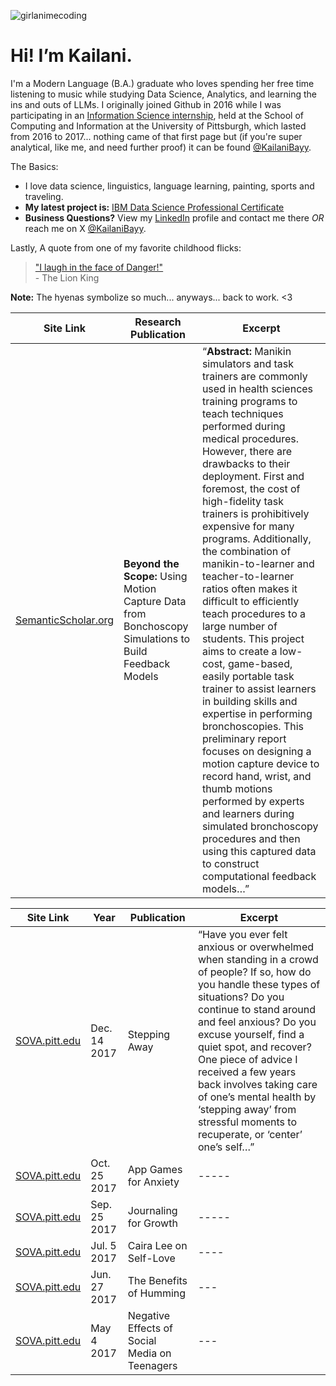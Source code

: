 ![girlanimecoding](https://github.com/KailaniBailey/KailaniBailey/assets/158431578/885aff2c-0cf8-4cc8-80b6-ce4d9abe6352)
# Hi! I’m Kailani.
I'm a Modern Language (B.A.) graduate who loves spending her free time listening to music while studying Data Science, Analytics, and learning the ins and outs of LLMs. I originally joined Github in 2016 while I was participating in an [Information Science internship](https://www.i3-inclusion.org/about/), held at the School of Computing and Information at the University of Pittsburgh, which lasted from 2016 to 2017... 
nothing came of that first page but (if you're super analytical, like me, and need further proof) it can be found [@KailaniBayy](https://github.com/KailaniBayy). 

The Basics:
-  I love data science, linguistics, language learning, painting, sports and traveling.
-  **My latest project is:** [IBM Data Science Professional Certificate](https://github.com/KailaniBailey/IBM-Data-Science-Professional-Certificate)
-  **Business Questions?** View my [LinkedIn](https://www.linkedin.com/in/kailanibayy) profile and contact me there *OR* reach me on X [@KailaniBayy](https://x.com/kailanibayy).  


Lastly, A quote from one of my favorite childhood flicks:
<br>
> ["I laugh in the face of Danger!"](https://youtu.be/FvZ649kW3jM?feature=shared) 
<br>- The Lion King <br>

**Note:** The hyenas symbolize so much... anyways... back to work. <3

| Site Link | Research Publication | Excerpt |
| ------ | --------------------- | ----------- |
| [SemanticScholar.org](https://www.semanticscholar.org/paper/Beyond-the-Scope%3A-Using-Motion-Capture-Data-from-to-Babichenko-Grieve/98b6efaa314483241321c2a9d1ec83ea3c0d01aa) | **Beyond the Scope:** Using Motion Capture Data from Bonchoscopy Simulations to Build Feedback Models | “**Abstract:** Manikin simulators and task trainers are commonly used in health sciences training programs to teach techniques performed during medical procedures. However, there are drawbacks to their deployment. First and foremost, the cost of high-fidelity task trainers is prohibitively expensive for many programs. Additionally, the combination of manikin-to-learner and teacher-to-learner ratios often makes it difficult to efficiently teach procedures to a large number of students. This project aims to create a low-cost, game-based, easily portable task trainer to assist learners in building skills and expertise in performing bronchoscopies. This preliminary report focuses on designing a motion capture device to record hand, wrist, and thumb motions performed by experts and learners during simulated bronchoscopy procedures and then using this captured data to construct computational feedback models…” |


| Site Link | Year | Publication | Excerpt |
| --------- | ---- | ----------- | ------- |
| [SOVA.pitt.edu](https://sova.pitt.edu/educate-yourself-stepping-away/) | Dec. 14 2017 | Stepping Away | “Have you ever felt anxious or overwhelmed when standing in a crowd of people? If so, how do you handle these types of situations? Do you continue to stand around and feel anxious? Do you excuse yourself, find a quiet spot, and recover? One piece of advice I received a few years back involves taking care of one’s mental health by ‘stepping away’ from stressful moments to recuperate, or ‘center’ one’s self…” |
| [SOVA.pitt.edu](https://sova.pitt.edu/educate-yourself-app-games-for-anxiety/) | Oct. 25 2017 | App Games for Anxiety | ----- |
| [SOVA.pitt.edu](https://sova.pitt.edu/be-positive-journaling-for-growth/) | Sep. 25 2017 | Journaling for Growth | ----- |
| [SOVA.pitt.edu](https://sova.pitt.edu/educate-yourself-caira-lee-on-self-love/) | Jul. 5 2017 | Caira Lee on Self-Love | ---- |
| [SOVA.pitt.edu](https://sova.pitt.edu/educate-yourself-the-benefits-of-humming/) | Jun. 27 2017 | The Benefits of Humming | --- |
| [SOVA.pitt.edu](https://sova.pitt.edu/social-media-guide-negative-effects-social-media-teenagers/) | May 4 2017 | Negative Effects of Social Media on Teenagers | --- |

<!---
KailaniBailey/KailaniBailey is a ✨ special ✨ repository because its `README.md` (this file) appears on your GitHub profile.
You can click the Preview link to take a look at your changes.
--->
